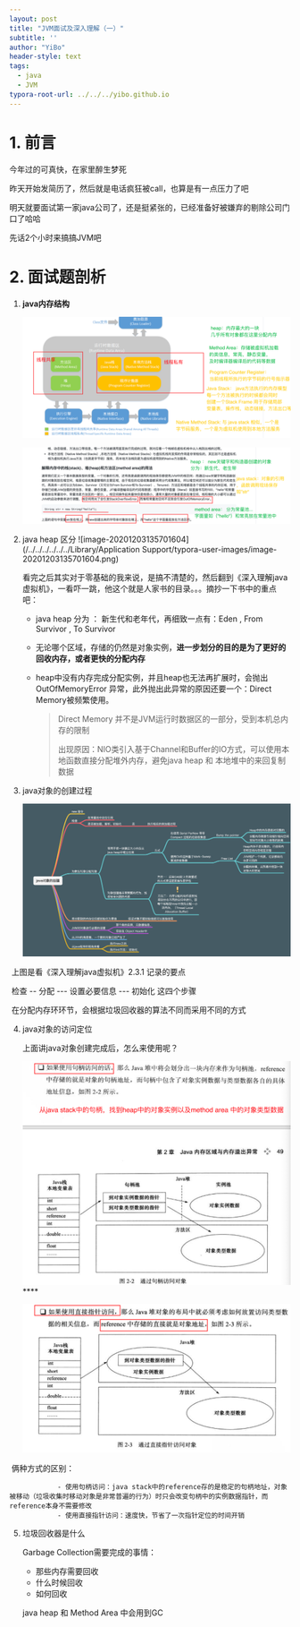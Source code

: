 ```yaml
---
layout: post
title: "JVM面试及深入理解（一）"
subtitle: ''
author: "YiBo"
header-style: text
tags:
  - java
  - JVM
typora-root-url: ../../../yibo.github.io
---
```


# 1. 前言

今年过的可真快，在家里醉生梦死

昨天开始发简历了，然后就是电话疯狂被call，也算是有一点压力了吧

明天就要面试第一家java公司了，还是挺紧张的，已经准备好被嫌弃的剔除公司门口了哈哈

先话2个小时来搞搞JVM吧

# 2. 面试题剖析

1. **java内存结构**

   ![image-20201203132754949](/img/in-post/2020-12/image-20201203132754949.png)
   
   ![image-20201203134722115](/img/in-post/2020-12/image-20201203134722115.png) 



2. java heap 区分				![image-20201203135701604](/../../../../../../Library/Application Support/typora-user-images/image-20201203135701604.png)

   看完之后其实对于零基础的我来说，是搞不清楚的，然后翻到《深入理解java虚拟机》，一看吓一跳，他这个就是人家书的目录。。。摘抄一下书中的重点吧：

   - java heap 分为 ： 新生代和老年代，再细致一点有：Eden , From Survivor , To Survivor 

   - 无论哪个区域，存储的仍然是对象实例，**进一步划分的目的是为了更好的回收内存，或者更快的分配内存**

   - heap中没有内存完成分配实例，并且heap也无法再扩展时，会抛出 OutOfMemoryError 异常，此外抛出此异常的原因还要一个：Direct Memory被频繁使用。

     > Direct Memory 并不是JVM运行时数据区的一部分，受到本机总内存的限制
     >
     > 出现原因：NIO类引入基于Channel和Buffer的IO方式，可以使用本地函数直接分配堆外内存，避免java heap 和 本地堆中的来回复制数据

     

3. java对象的创建过程

   ![image-20201203150602554](/img/in-post/2020-12/image-20201203150602554.png )



​				上图是看《深入理解java虚拟机》2.3.1 记录的要点

​				检查 -- 分配 --- 设置必要信息 --- 初始化 这四个步骤

​				在分配内存环环节，会根据垃圾回收器的算法不同而采用不同的方式

 4. java对象的访问定位

    上面讲java对象创建完成后，怎么来使用呢？

    ![image-20201203151128848](/img/in-post/2020-12/image-20201203151128848.png)****

    ![image-20201203151251844](/img/in-post/2020-12/image-20201203151251844.png)



​				俩种方式的区别：

				- 使用句柄访问：java stack中的reference存的是稳定的句柄地址，对象被移动（垃圾收集时移动对象是非常普遍的行为）时只会改变句柄中的实例数据指针，而reference本身不需要修改
				- 使用直接指针访问：速度快，节省了一次指针定位的时间开销



5. 垃圾回收器是什么

   Garbage Collection需要完成的事情：

   - 那些内存需要回收
   - 什么时候回收
   - 如何回收

   java heap 和 Method Area 中会用到GC

   

















